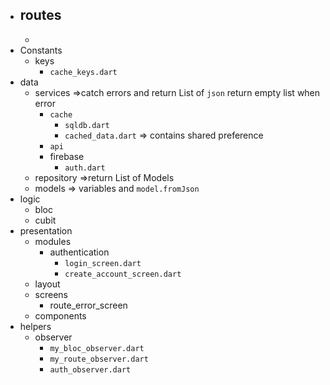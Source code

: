 - routes
	- 
	- 
- Constants
	- keys
		- `cache_keys.dart`
- data
	- services =>catch errors and return List of `json` return empty list when error
		- `cache`
			- `sqldb.dart`
			- `cached_data.dart` => contains shared preference
		- `api`
		- firebase
			- `auth.dart`
	- repository =>return List of Models
	- models => variables and `model.fromJson`
- logic
	- bloc
	- cubit
- presentation
	- modules
		- authentication
			- `login_screen.dart`
			- `create_account_screen.dart`
	- layout
	- screens
		- route_error_screen
	- components
- helpers
	- observer
		- `my_bloc_observer.dart`
		- `my_route_observer.dart`
		- `auth_observer.dart`